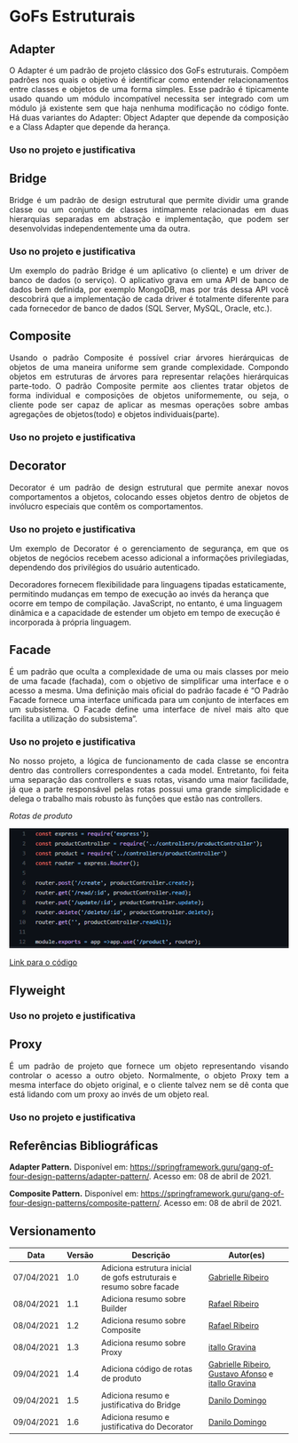 # GoFs Estruturais

## Adapter

<p align="justify">O Adapter é um padrão de projeto clássico dos GoFs estruturais. Compõem padrões nos quais o objetivo é identificar como entender relacionamentos entre classes e objetos de uma forma simples. Esse padrão é tipicamente usado quando um módulo incompatível necessita ser integrado com um módulo já existente sem que haja nenhuma modificação no código fonte. 
Há duas variantes do Adapter: Object Adapter que depende da composição e a Class Adapter que depende da herança.</p>

### Uso no projeto e justificativa

## Bridge

<p align="justify">Bridge é um padrão de design estrutural que permite dividir uma grande classe ou um conjunto de classes intimamente relacionadas em duas hierarquias separadas em abstração e implementação, que podem ser desenvolvidas independentemente uma da outra.
</p>

### Uso no projeto e justificativa

<p align="justify">Um exemplo do padrão Bridge é um aplicativo (o cliente) e um driver de banco de dados (o serviço). O aplicativo grava em uma API de banco de dados bem definida, por exemplo MongoDB, mas por trás dessa API você descobrirá que a implementação de cada driver é totalmente diferente para cada fornecedor de banco de dados (SQL Server, MySQL, Oracle, etc.).
</p> 

## Composite

<p align="justify">Usando o padrão Composite é possível criar árvores hierárquicas de objetos de uma maneira uniforme sem grande complexidade. Compondo objetos em estruturas de árvores para representar relações hierárquicas parte-todo. O padrão Composite permite aos clientes tratar objetos de forma individual e composições de objetos uniformemente, ou seja, o cliente pode ser capaz de aplicar as mesmas operações sobre ambas agregações de objetos(todo) e objetos individuais(parte).
</p>

### Uso no projeto e justificativa


## Decorator

<p align="justify">Decorator é um padrão de design estrutural que permite anexar novos comportamentos a objetos, colocando esses objetos dentro de objetos de invólucro especiais que contêm os comportamentos.
</p>

### Uso no projeto e justificativa

<p align="justify">Um exemplo de Decorator é o gerenciamento de segurança, em que os objetos de negócios recebem acesso adicional a informações privilegiadas, dependendo dos privilégios do usuário autenticado.

Decoradores fornecem flexibilidade para linguagens tipadas estaticamente, permitindo mudanças em tempo de execução ao invés da herança que ocorre em tempo de compilação. JavaScript, no entanto, é uma linguagem dinâmica e a capacidade de estender um objeto em tempo de execução é incorporada à própria linguagem. 
</p>

## Facade
<p align="justify">É um padrão que oculta a complexidade de uma ou mais classes por meio de uma facade (fachada), com o objetivo de simplificar uma interface e o acesso a mesma. Uma definição mais oficial do padrão facade é “O Padrão Facade fornece uma interface unificada para um conjunto de interfaces em um subsistema. O Facade define uma interface de nível mais alto que facilita a utilização do subsistema”.</p>

### Uso no projeto e justificativa
<p align="justify">No nosso projeto, a lógica de funcionamento de cada classe se encontra dentro das controllers correspondentes a cada model. Entretanto, foi feita uma separação das controllers e suas rotas, visando uma maior facilidade, já que a parte responsável pelas rotas possui uma grande simplicidade e delega o trabalho mais robusto às funções que estão nas controllers.</p>

*Rotas de produto*

![alt text](../img/gofs/rotas_produto.png)

[Link para o código](https://github.com/UnBArqDsw2020-2/2020.2_G5_EasyCoffee_Backend/blob/dev/src/routes/product.routes.js)

    
## Flyweight

### Uso no projeto e justificativa

## Proxy
<p align="justify">É um padrão de projeto que fornece um objeto representando visando controlar o acesso a outro objeto. Normalmente, o objeto Proxy tem a mesma interface do objeto original, e o cliente talvez nem se dê conta que está lidando com um proxy ao invés de um objeto real.</p>

### Uso no projeto e justificativa

## Referências Bibliográficas

**Adapter Pattern.** Disponível em: https://springframework.guru/gang-of-four-design-patterns/adapter-pattern/. Acesso em: 08 de abril de 2021.

**Composite Pattern.** Disponível em: https://springframework.guru/gang-of-four-design-patterns/composite-pattern/. Acesso em: 08 de abril de 2021.

## Versionamento

| Data | Versão | Descrição | Autor(es) |
|------|------|------|------|
|07/04/2021|1.0|Adiciona estrutura inicial de gofs estruturais e resumo sobre facade|[Gabrielle Ribeiro](https://github.com/Gabrielle-Ribeiro)|
|08/04/2021|1.1|Adiciona resumo sobre Builder|[Rafael Ribeiro](https://github.com/rafaelflarrn)| 
|08/04/2021|1.2|Adiciona resumo sobre Composite|[Rafael Ribeiro](https://github.com/rafaelflarrn)|
|08/04/2021|1.3|Adiciona resumo sobre Proxy|[itallo Gravina](https://github.com/itallogravina)|
|09/04/2021|1.4|Adiciona código de rotas de produto|[Gabrielle Ribeiro](https://github.com/Gabrielle-Ribeiro), [Gustavo Afonso](https://github.com/GustavoAPS) e [itallo Gravina](https://github.com/itallogravina)|
|09/04/2021|1.5|Adiciona resumo e justificativa do Bridge|[Danilo Domingo](https://github.com/danilow200)|
|09/04/2021|1.6|Adiciona resumo e justificativa do Decorator|[Danilo Domingo](https://github.com/danilow200)|

